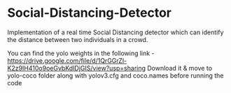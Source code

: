 # Social-Distancing-Detector
Implementation of a real time Social Distancing detector which can identify the distance between two individuals in a crowd.

You can find the yolo weights in the following link - https://drive.google.com/file/d/1QrGGrZl-K2z9IH410o9oeGvbKdIDjGIS/view?usp=sharing
Download it & move to yolo-coco folder along with yolov3.cfg and coco.names before running the code
